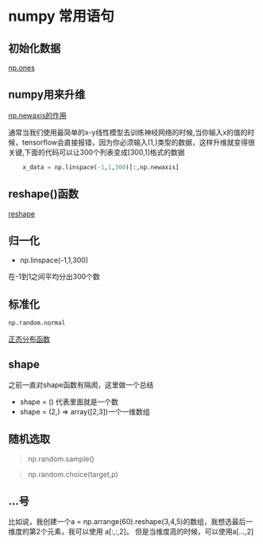 # numpy 常用语句

## 初始化数据
[np.ones](https://blog.csdn.net/silent1cat/article/details/119883549)

## numpy用来升维
[np.newaxis的作用](https://blog.csdn.net/THMAIL/article/details/121762644)

通常当我们使用最简单的x-y线性模型去训练神经网络的时候,当你输入x的值的时候，tensorflow会直接报错，因为你必须输入(1,)类型的数据，这样升维就变得很关键,下面的代码可以让300个列表变成[300,1]格式的数据


```python
    x_data = np.linspace(-1,1,300)[:,np.newaxis]
```

## reshape()函数
[reshape](https://zhuanlan.zhihu.com/p/385818806)


## 归一化
* np.linspace(-1,1,300)

在-1到1之间平均分出300个数


## 标准化
```python
np.random.normal
```

[正态分布函数](https://blog.csdn.net/wzy628810/article/details/103807829)

## shape
之前一直对shape函数有隔阂，这里做一个总结


* shape = () 代表里面就是一个数
* shape = (2,)  => array([2,3])一个一维数组


## 随机选取

> np.random.sample()

> np.random.choice(target,p)

## ...号

比如说，我创建一个a = np.arrange(60).reshape(3,4,5)的数组，我想选最后一维度的第2个元素，我可以使用 a[:,:,2]。
但是当维度高的时候，可以使用a[...,2]